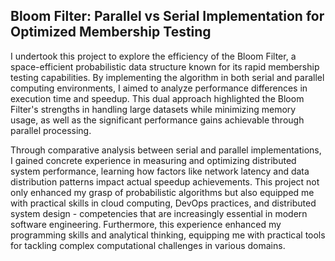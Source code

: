 ## Bloom Filter: Parallel vs Serial Implementation for Optimized Membership Testing

I undertook this project to explore the efficiency of the Bloom Filter, a space-efficient probabilistic data structure known for its rapid membership testing capabilities. By implementing the algorithm in both serial and parallel computing environments, I aimed to analyze performance differences in execution time and speedup. This dual approach highlighted the Bloom Filter's strengths in handling large datasets while minimizing memory usage, as well as the significant performance gains achievable through parallel processing.

Through comparative analysis between serial and parallel implementations, I gained concrete experience in measuring and optimizing distributed system performance, learning how factors like network latency and data distribution patterns impact actual speedup achievements. This project not only enhanced my grasp of probabilistic algorithms but also equipped me with practical skills in cloud computing, DevOps practices, and distributed system design - competencies that are increasingly essential in modern software engineering. Furthermore, this experience enhanced my programming skills and analytical thinking, equipping me with practical tools for tackling complex computational challenges in various domains.
